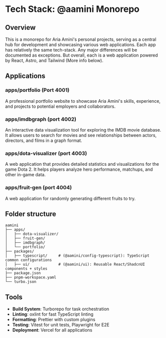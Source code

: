 # Tech Stack: @aamini Monorepo

## Overview

This is a monorepo for Aria Amini's personal projects, serving as a central hub
for development and showcasing various web applications. Each app has relatively
the same tech-stack. Any major differences will be documented as exceptions. But
overall, each is a web application powered by React, Astro, and Tailwind (More
info below).

## Applications

### apps/portfolio (Port 4001)

A professional portfolio website to showcase Aria Amini's skills, experience,
and projects to potential employers and collaborators.

### apps/imdbgraph (port 4002)

An interactive data visualization tool for exploring the IMDB movie database. It
allows users to search for movies and see relationships between actors,
directors, and films in a graph format.

### apps/dota-visualizer (port 4003)

A web application that provides detailed statistics and visualizations for the
game Dota 2. It helps players analyze hero performance, matchups, and other
in-game data.

### apps/fruit-gen (port 4004)

A web application for randomly generating different fruits to try.

## Folder structure

```
aamini
├── apps/
│   ├── dota-visualizer/
│   ├── fruit-gen/
│   ├── imdbgraph/
│   └── portfolio/
├── packages/
│   ├── typescript/     # (@aamini/config-typescript): TypeScript common configurations
│   ├── ui/             # (@aamini/ui): Reusable React/ShadcnUI components + styles
├── package.json
├── pnpm-workspace.yaml
└── turbo.json
```

## Tools

- **Build System**: Turborepo for task orchestration
- **Linting**: oxlint for fast TypeScript linting
- **Formatting**: Prettier with custom plugins
- **Testing**: Vitest for unit tests, Playwright for E2E
- **Deployment**: Vercel for all applications
